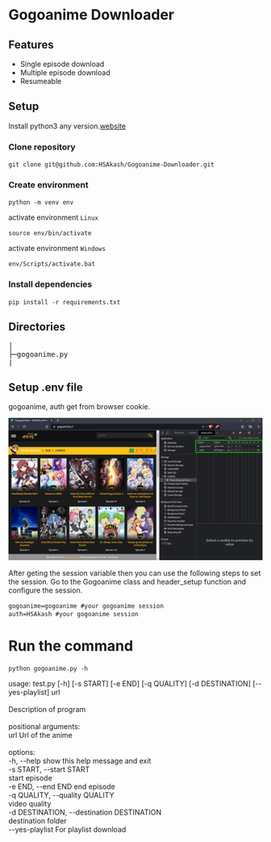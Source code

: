 # Gogoanime Downloader

## Features
* Single episode download
* Multiple episode download
* Resumeable

## Setup
Install python3 any version.[website](https://www.python.org/)
### Clone repository
```
git clone git@github.com:HSAkash/Gogoanime-Downloader.git
```
### Create environment
```
python -m venv env
```
activate environment `Linux`
```
source env/bin/activate
```
activate environment `Windows`
```
env/Scripts/activate.bat
```
### Install dependencies
```
pip install -r requirements.txt
```

## Directories
<pre>
│  
├─gogoanime.py
|
</pre>

## Setup .env file
gogoanime, auth get from browser cookie.
<p>
<img src='pic/gogoanime.png'/>
<p>
After geting the session variable then you can use the following steps to set the session.
Go to the Gogoanime class and header_setup function and configure the session.

```
gogoanime=gogoanime #your gogoanime session 
auth=HSAkash #your gogoanime session 
```

# Run the command
```
python gogoanime.py -h
```
usage: test.py [-h] [-s START] [-e END] [-q QUALITY] [-d DESTINATION] [--yes-playlist] url<br>
<br>
Description of program<br>
<br>
positional arguments:<br>
  url                   Url of the anime<br>
<br>
options:<br>
  -h, --help            show this help message and exit<br>
  -s START, --start START<br>
                        start episode<br>
  -e END, --end END     end episode<br>
  -q QUALITY, --quality QUALITY<br>
                        video quality<br>
  -d DESTINATION, --destination DESTINATION<br>
                        destination folder<br>
  --yes-playlist        For playlist download<br>